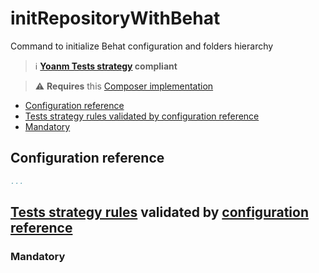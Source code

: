# initRepositoryWithBehat

Command to initialize Behat configuration and folders hierarchy

> :information_source: **[Yoanm Tests strategy](https://github.com/yoanm/Readme/blob/master/strategy/tests/README.md) compliant**

> :warning: **Requires** this [Composer implementation](https://github.com/yoanm/initRepositoryWithComposer)

 * [Configuration reference](#configuration-reference)
 * [Tests strategy rules validated by configuration reference](#rules-validated)
  * [Mandatory](#rules-validated-mandatory)

## Configuration reference

```yaml
...
```

<a name="rules-validated"></a>
## [Tests strategy rules](https://github.com/yoanm/Readme/blob/master/strategy/tests/README.md#rules) validated by [configuration reference](#configuration-reference)

<a name="rules-validated-mandatory"></a>
### Mandatory
